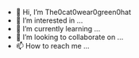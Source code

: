 - 👋 Hi, I’m The0cat0wear0green0hat
- 👀 I’m interested in ...
- 🌱 I’m currently learning ...
- 💞️ I’m looking to collaborate on ...
- 📫 How to reach me ...
<!---
The0cat0wear0green0hat/The0cat0wear0green0hat is a ✨ special ✨ repository because its `README.md` (this file) appears on your GitHub profile.
You can click the Preview link to take a look at your changes.
--->
